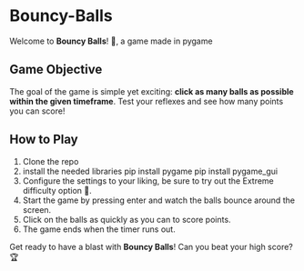 # Bouncy-Balls
Welcome to **Bouncy Balls**! 🎉, a game made in pygame

## Game Objective
The goal of the game is simple yet exciting: **click as many balls as possible within the given timeframe**. Test your reflexes and see how many points you can score!

## How to Play
1. Clone the repo
2. install the needed libraries
  pip install pygame
  pip install pygame_gui
3. Configure the settings to your liking, be sure to try out the Extreme difficulty option 👀.
4. Start the game by pressing enter and watch the balls bounce around the screen.
5. Click on the balls as quickly as you can to score points.
6. The game ends when the timer runs out.


Get ready to have a blast with **Bouncy Balls**! Can you beat your high score? 🏆
